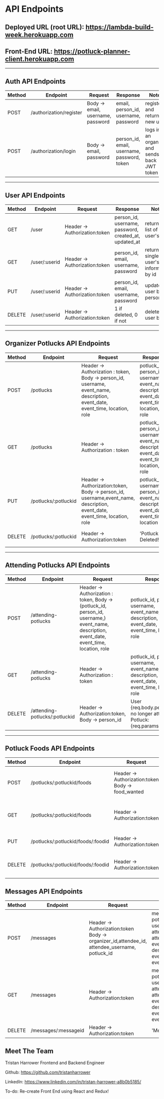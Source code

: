 # API Endpoints

## Deployed URL (root URL): https://lambda-build-week.herokuapp.com

## Front-End URL: https://potluck-planner-client.herokuapp.com
---
## Auth API Endpoints

|Method   | Endpoint      |Request    | Response  | Notes  |
|------   | -----------   | ------- | ------- | ------ |
|POST     | /authorization/register   | Body -> email, username, password    | email, person_id, username, password| registers and returns a new user   |
|POST     | /authorization/login   | Body -> email, password    | person_id, email,  username, password, token| logs in an organizer and sends back JWT token  |

---

## User API Endpoints
|Method   | Endpoint      |Request    | Response  | Notes  |
|------   | -----------   | ------- | ------- | ------ |
|GET     | /user  | Header -> Authorization:token  |person_id, username, password, created_at, updated_at | returns a list of all user's|
|GET     | /user/:userid   | Header -> Authorization:token  |person_id, email,  username, password | returns a single user's information by id|
|PUT     | /user/:userid   | Header -> Authorization:token  |person_id, email,  username, password | updates a user by person_id|
|DELETE     | /user/:userid   | Header -> Authorization:token  | 1 if deleted, 0 if not | deletes a user by id|

---

## Organizer Potlucks API Endpoints
|Method   | Endpoint      |Request    | Response  | Notes  |
|------   | -----------   | ------- | ------- | ------ |
|POST     | /potlucks   | Header -> Authorization : token, Body -> person_id, username, event_name, description, event_date, event_time, location, role     |potluck_id, person_id, username, event_name, description, event_date, event_time, location, role| organizes a potluck for a user|
|GET     | /potlucks   | Header -> Authorization : token   | potluck_id, person_id, username, event_name, description, event_date, event_time, location, role| gets all organized potlucks, specify req in params|
|PUT     | /potlucks/:potluckid   |  Header -> Authorization:token, Body -> person_id, username,event_name, description, event_date, event_time, location, role     | potluck_id, username, person_id, event_name, description, event_date, event_time, location| updates potluck by potluck_id  |
|DELETE     | /potlucks/:potluckid   |  Header -> Authorization:token     | 'Potluck Deleted!'| deletes single potluck  |

---

## Attending Potlucks API Endpoints
|Method   | Endpoint      |Request    | Response  | Notes  |
|------   | -----------   | ------- | ------- | ------ |
|POST     | /attending-potlucks   | Header -> Authorization : token, Body ->(potluck_id, person_id, username,) event_name, description, event_date, event_time, location, role     |potluck_id, person_id, username, event_name, description, event_date, event_time, location, role| attends a potluck for a user|
|GET     | /attending-potlucks   | Header -> Authorization : token    | potluck_id, person_id, username, event_name, description, event_date, event_time, location, role| gets all attending potlucks, specify req in params|
|DELETE     | /attending-potlucks/:potluckid   |  Header -> Authorization:token, Body -> person_id     | User {req.body.person}_id no longer attending Potluck: {req.params.potluckid}| deletes single attending potluck  |
---

## Potluck Foods API Endpoints
|Method   | Endpoint      |Request    | Response  | Notes  |
|------   | -----------   | ------- | ------- | ------ |
|POST     | /potlucks/:potluckid/foods   | Header -> Authorization:token Body -> food_wanted |food_id, potluck_id, food_wanted | creates new food for a single potluck |
|GET     | /potlucks/:potluckid/foods   | Header -> Authorization:token    |food_id,potluck_id,username,food_wanted | list of foods for a single potluck|
|PUT     | /potlucks/:potluckid/foods/:foodid   | Header -> Authorization:token    |food_id,potluck_id, person_id, food_wanted | updates food by food_id|
|DELETE     | /potlucks/:potluckid/foods/:foodid   | Header -> Authorization:token | 'Food Deleted!'| deletes a single food item |

## Messages API Endpoints
|Method   | Endpoint      |Request    | Response  | Notes  |
|------   | -----------   | ------- | ------- | ------ |
|POST     | /messages   | Header -> Authorization:token Body -> organizer_id,attendee_id, attendee_username, potluck_id |message_id, potluck_id, username, attendee_id, attendee_username, event_name, description, event_date, event_time, location | creates new message |
|GET     | /messages   | Header -> Authorization:token    |message_id, potluck_id, username, attendee_id, attendee_username, event_name, description, event_date, event_time, location | list of all messages, specify req in params|
|DELETE     | /messages/:messageid  | Header -> Authorization:token | 'Message Deleted'| deletes a message |


## Meet The Team

Tristan Harrower Frontend and Backend Engineer

Github: https://github.com/tristanharrower

LinkedIn: https://www.linkedin.com/in/tristan-harrower-a8b0b5185/

To-do: Re-create Front End using React and Redux!



